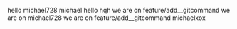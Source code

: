 hello michael728
michael hello hqh
we are on feature/add__gitcommand
we are on michael728
we are on feature/add__gitcommand michaelxox
